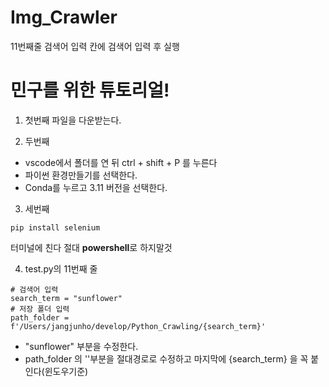 # Img_Crawler

11번째줄 검색어 입력 칸에 검색어 입력 후 실행


# 민구를 위한 튜토리얼!

1. 첫번째 파일을 다운받는다.

2. 두번째 
 * vscode에서 폴더를 연 뒤 ctrl + shift + P 를 누른다
 * 파이썬 환경만들기를 선택한다.
 * Conda를 누르고 3.11 버전을 선택한다.

3. 세번째
```
pip install selenium
```
터미널에 친다 절대 **powershell**로 하지말것

4. test.py의 11번째 줄
```
# 검색어 입력
search_term = "sunflower"
# 저장 폴더 입력
path_folder = f'/Users/jangjunho/develop/Python_Crawling/{search_term}'

```
 * "sunflower" 부분을 수정한다.
 * path_folder 의 ''부분을 절대경로로 수정하고 마지막에 \{search_term} 을 꼭 붙인다(윈도우기준)
 